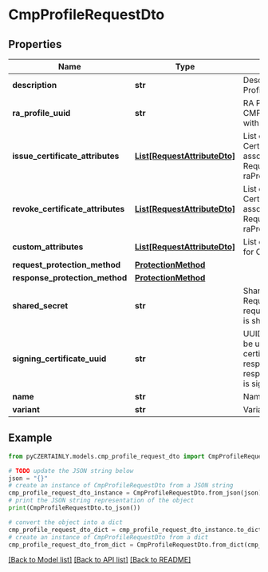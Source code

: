 # CmpProfileRequestDto


## Properties

Name | Type | Description | Notes
------------ | ------------- | ------------- | -------------
**description** | **str** | Description of the CMP Profile | [optional] 
**ra_profile_uuid** | **str** | RA Profile UUID that the CMP Profile is associated with | [optional] 
**issue_certificate_attributes** | [**List[RequestAttributeDto]**](RequestAttributeDto.md) | List of Attributes to issue Certificate for the associated RA Profile. Required when raProfileUuid is provided | [optional] 
**revoke_certificate_attributes** | [**List[RequestAttributeDto]**](RequestAttributeDto.md) | List of Attributes to revoke Certificate for the associated RA Profile. Required when raProfileUuid is provided | [optional] 
**custom_attributes** | [**List[RequestAttributeDto]**](RequestAttributeDto.md) | List of Custom Attributes for CMP Profile | [optional] 
**request_protection_method** | [**ProtectionMethod**](ProtectionMethod.md) |  | 
**response_protection_method** | [**ProtectionMethod**](ProtectionMethod.md) |  | 
**shared_secret** | **str** | Shared secret for the CMP Request. Required when requestProtectionMethod is sharedSecret | [optional] 
**signing_certificate_uuid** | **str** | UUID of the Certificate to be used as signing certificate for CMP responses. Required when responseProtectionMethod is signature | [optional] 
**name** | **str** | Name of the CMP Profile | 
**variant** | **str** | Variant of the CMP Profile | 

## Example

```python
from pyCZERTAINLY.models.cmp_profile_request_dto import CmpProfileRequestDto

# TODO update the JSON string below
json = "{}"
# create an instance of CmpProfileRequestDto from a JSON string
cmp_profile_request_dto_instance = CmpProfileRequestDto.from_json(json)
# print the JSON string representation of the object
print(CmpProfileRequestDto.to_json())

# convert the object into a dict
cmp_profile_request_dto_dict = cmp_profile_request_dto_instance.to_dict()
# create an instance of CmpProfileRequestDto from a dict
cmp_profile_request_dto_from_dict = CmpProfileRequestDto.from_dict(cmp_profile_request_dto_dict)
```
[[Back to Model list]](../README.md#documentation-for-models) [[Back to API list]](../README.md#documentation-for-api-endpoints) [[Back to README]](../README.md)



